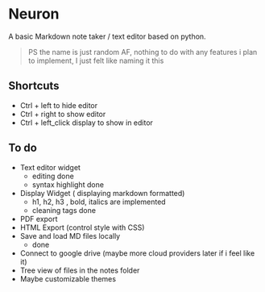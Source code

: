 # Neuron

A basic Markdown note taker / text editor based on python.

> PS the name is just random AF, nothing to do with any features i plan to implement, I just felt like naming it this

## Shortcuts

- Ctrl + left to hide editor
- Ctrl + right to show editor
- Ctrl + left_click display to show in editor

## To do

- Text editor widget
	- editing done
	- syntax highlight done
- Display Widget ( displaying markdown formatted)
	- h1, h2, h3 , bold, italics are implemented
	- cleaning tags done
- PDF export
- HTML Export (control style with CSS)
- Save and load MD files locally
	- done
- Connect to google drive (maybe more cloud providers later if i feel like it)
- Tree view of files in the notes folder
- Maybe customizable themes

